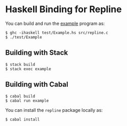 # Haskell Binding for Repline

You can build and run the [example] program as:
```
$ ghc -ihaskell test/Example.hs src/repline.c
$ ./test/Example
```

## Building with Stack

```
$ stack build
$ stack exec example
```

## Building with Cabal

```
$ cabal build
$ cabal run example
```

You can install the `repline` package locally as:
```
$ cabal install
```

[example]: https://github.com/daanx/repline/test/Example.hs